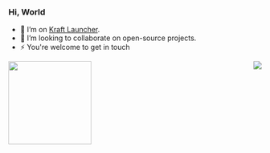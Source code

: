 ### Hi, World 

- 🔭 I’m on [Kraft Launcher](https://github.com/KraftLauncher/kraft-launcher).
- 🌱 I’m looking to collaborate on open-source projects.
- ⚡ You're welcome to get in touch

<img src="https://github-readme-stats-sigma-five.vercel.app/api/top-langs/?username=EchoEllet&layout=compact&langs_count=50" align="right" />
<img src="https://github-readme-stats-sigma-five.vercel.app/api?username=EchoEllet" height="165" />

<br><br>
